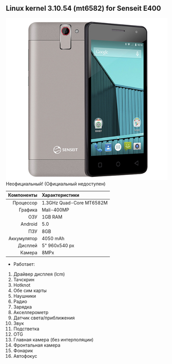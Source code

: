 ## Linux kernel 3.10.54 (mt6582) for Senseit E400           
![Senseit E400](./arch/arm/mach-mt6582/senseit_e400/e400_silver.jpg)
Неофициальный! (Официальный недоступен)

Компоненты  | Характеристики
-----------:|:-------------------------
Процессор   | 1.3GHz Quad-Core MT6582M
Графика     | Mali-400MP
ОЗУ         | 1GB RAM
Android     | 5.0
ПЗУ         | 8GB
Аккумулятор | 4050 mAh
Дисплей     | 5" 960x540 px
Камера      | 8MPx

* Работает:
1) Драйвер дисплея (lcm)
2) Тачскрин
3) Hotknot
4) Обе сим карты
5) Наушники
6) Радио
7) Зарядка
8) Акселлерометр
9) Датчик света/приближения
10) Звук
11) Подстветка
12) OTG
13) Главная камера (без интерполяции)
14) Фронтальная камера
15) Фонарик
16) Автофокус
